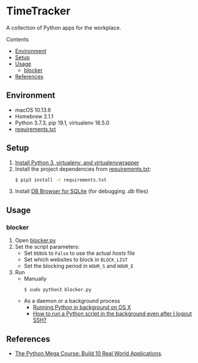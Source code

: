 # TimeTracker

A collection of Python apps for the workplace.

Contents

* [Environment](#environment)
* [Setup](#setup)
* [Usage](#usage)
    * [blocker](#blocker)
* [References](#references)

## Environment

* macOS 10.13.6
* Homebrew 2.1.1
* Python 3.7.3, pip 19.1, virtualenv 16.5.0
* [requirements.txt](./requirements.txt)

## Setup

1. [Install Python 3, virtualenv, and virtualenvwrapper](https://github.com/ginomempin/how-to#python)
1. Install the project dependencies from [requirements.txt](./requirements.txt):
    ```bash
    $ pip3 install -r requirements.txt

    ```
1. Install [DB Browser for SQLite](https://sqlitebrowser.org/) (for debugging *.db* files)

## Usage

### blocker

1. Open [blocker.py](./lib/productivity/blocker/blocker.py)
1. Set the script parameters:
    * Set `DEBUG` to `False` to use the actual *hosts* file
    * Set which websites to block in `BLOCK_LIST`
    * Set the blocking period in `HOUR_S` and `HOUR_E`
1. Run
    * Manually
        ```
        $ sudo python3 blocker.py

        ```
    * As a daemon or a background process
        * [Running Python in background on OS X](https://stackoverflow.com/q/9522324/2745495)
        * [How to run a Python script in the background even after I logout SSH?](https://stackoverflow.com/q/2975624/2745495)

## References

* [The Python Mega Course: Build 10 Real World Applications](https://www.udemy.com/the-python-mega-course/learn/v4/overview).
